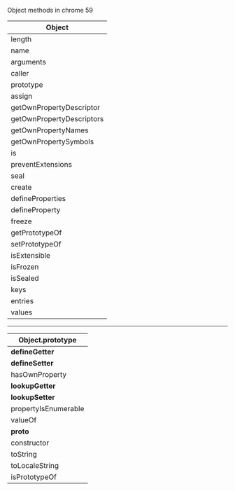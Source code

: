 Object methods in chrome 59

| Object|
|-- |
| length |
| name |
| arguments |
| caller |
| prototype |
| assign |
| getOwnPropertyDescriptor |
| getOwnPropertyDescriptors |
| getOwnPropertyNames |
| getOwnPropertySymbols |
| is |
| preventExtensions |
| seal |
| create |
| defineProperties |
| defineProperty |
| freeze |
| getPrototypeOf |
| setPrototypeOf |
| isExtensible |
| isFrozen |
| isSealed |
| keys |
| entries |
| values |

------

| Object.prototype |
| -- |
| __defineGetter__ |
| __defineSetter__ |
| hasOwnProperty |
| __lookupGetter__ |
| __lookupSetter__ |
| propertyIsEnumerable |
| valueOf |
| __proto__ |
| constructor |
| toString |
| toLocaleString |
| isPrototypeOf |
